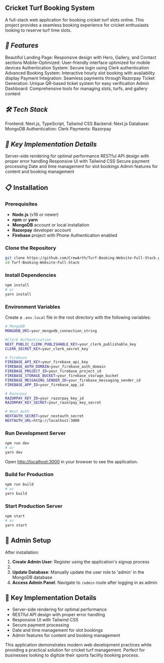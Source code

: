 ## Cricket Turf Booking System
A full-stack web application for booking cricket turf slots online. This project provides a seamless booking experience for cricket enthusiasts looking to reserve turf time slots.

## _🏏 Features_
Beautiful Landing Page: Responsive design with Hero, Gallery, and Contact sections
Mobile-Optimized: User-friendly interface optimized for mobile devices
Authentication System: Secure login using Clerk authentication
Advanced Booking System: Interactive hourly slot booking with availability display
Payment Integration: Seamless payments through Razorpay
Ticket Generation: Unique QR-based ticket system for easy verification
Admin Dashboard: Comprehensive tools for managing slots, turfs, and gallery content

## _🛠️ Tech Stack_
Frontend: Next.js, TypeScript, Tailwind CSS
Backend: Next.js
Database: MongoDB
Authentication: Clerk
Payments: Razorpay

## _📱 Key Implementation Details_
Server-side rendering for optimal performance
RESTful API design with proper error handling
Responsive UI with Tailwind CSS
Secure payment processing
Date and time management for slot bookings
Admin features for content and booking management

## 📋 Installation
### Prerequisites
- **Node.js** (v16 or newer)
- **npm** or **yarn**
- **MongoDB** account or local installation
- **Razorpay** developer account
- **Firebase** project with Phone Authentication enabled

### Clone the Repository

```bash
git clone https://github.com/CrewArth/Turf-Booking-Website-Full-Stack.git
cd Turf-Booking-Website-Full-Stack
```

### Install Dependencies

```bash
npm install
# or
yarn install
```

### Environment Variables

Create a `.env.local` file in the root directory with the following variables:
```bash
# MongoDB
MONGODB_URI=your_mongodb_connection_string

#Clerk Authentication
NEXT_PUBLIC_CLERK_PUBLISHABLE_KEY=your_clerk_publishable_key
CLERK_SECRET_KEY=your_clerk_secret_key

# Firebase
FIREBASE_API_KEY=your_firebase_api_key
FIREBASE_AUTH_DOMAIN=your_firebase_auth_domain
FIREBASE_PROJECT_ID=your_firebase_project_id
FIREBASE_STORAGE_BUCKET=your_firebase_storage_bucket
FIREBASE_MESSAGING_SENDER_ID=your_firebase_messaging_sender_id
FIREBASE_APP_ID=your_firebase_app_id

# Razorpay
RAZORPAY_KEY_ID=your_razorpay_key_id
RAZORPAY_KEY_SECRET=your_razorpay_key_secret

# Next Auth
NEXTAUTH_SECRET=your_nextauth_secret
NEXTAUTH_URL=http://localhost:3000
```

### Run Development Server

```bash
npm run dev
# or
yarn dev
```

Open [http://localhost:3000](http://localhost:3000) in your browser to see the application.

### Build for Production

```bash
npm run build
# or
yarn build
```

### Start Production Server

```bash
npm start
# or
yarn start
```

## 🔐 Admin Setup
After installation:
1. **Create Admin User**: Register using the application's signup process
2. 
2. **Update Database**: Manually update the user role to 'admin' in the MongoDB database
3. **Access Admin Panel**: Navigate to `/admin` route after logging in as admin

## 📱 Key Implementation Details
- Server-side rendering for optimal performance
- RESTful API design with proper error handling
- Responsive UI with Tailwind CSS
- Secure payment processing
- Date and time management for slot bookings
- Admin features for content and booking management

This application demonstrates modern web development practices while providing a practical solution for cricket turf management. Perfect for businesses looking to digitize their sports facility booking process.
